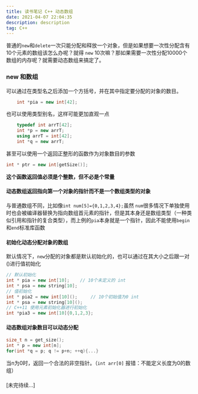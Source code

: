 ```yaml
---
title: 读书笔记 C++ 动态数组
date: 2021-04-07 22:04:35
description: description
tag: C++
---
```


普通的`new`和`delete`一次只能分配和释放一个对象，但是如果想要一次性分配含有10个元素的数组该怎么办呢？就得 `new` 10次嘛？那如果需要一次性分配10000个数组的内存呢？就需要动态数组来搞定了。

### new 和数组

可以通过在类型名之后添加一个方括号，并在其中指定要分配的对象的数目。

```cpp
	int *pia = new int[42];
```

也可以使用类型别名，这样可能更加直观一点

```c++
	typedef int arrT[42];
	int *p = new arrT;
	using arrT = int[42];
	int *q = new arrT;
```

甚至可以使用一个返回正整形的函数作为对象数目的参数

```c++
int * ptr = new int[getSize()];
```

**这个函数返回值必须是个整数，但不必是个常量**

#### 动态数组返回指向第一个对象的指针而不是一个数组类型的对象

与普通数组不同，比如像`int num[5]={0,1,2,3,4};`虽然 `num`很多情况下单独使用时也会被编译器替换为指向数组首元素的指针，但是其本身还是数组类型（一种类似引用和指针的复合类型），而上例的`pia`本身就是一个指针，因此不能使用`begin`和`end`标准库函数

#### 初始化动态分配对象的数组

默认情况下，`new`分配的对象都是默认初始化的，也可以通过在其大小之后跟一对()进行值初始化

```c++
// 默认初始化
int * pia = new int[10];	// 10个未定义的 int
int * psa = new string[10];
// 值初始化
int * pia2 = new int[10]();		// 10个初始值为0 int
int * psa = new string[10]();
// C++11 使用元素初始化器进行初始化
int *pia3 = new int[10]{0,1,2,3};

```

#### 动态数组对象数目可以动态分配

```c++
size_t n = get_size();
int * p = new int[n];
for(int *q = p; q != p+n; ++q){...}
```

当n为0时，返回一个合法的非空指针。（`int arr[0]` 报错：不能定义长度为0的数组）









#### 

[未完待续...]

